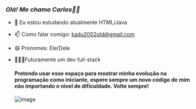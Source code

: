 ### ***Olá! Me chamo Carlos👋🏾***

- 🌱 Eu estou estudando atualmente HTML/Java
- 📫 Como falar comigo: kadu2002old@gmail.com
- 😄 Pronomes: Ele/Dele
- 👨🏾‍💻Futuramente um dev full-stack

  #### Pretendo usar esse espaço para mostrar minha evolução na programação como iniciante, espere sempre um novo código de mim não importando o nivel de dificuldade. Volte sempre!
  ![image](https://user-images.githubusercontent.com/101615010/158308628-7dcf7eb6-2225-42ae-9a35-609d09227765.png)

